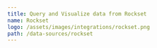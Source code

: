 ```yaml
---
title: Query and Visualize data from Rockset
name: Rockset
logo: /assets/images/integrations/rockset.png
path: /data-sources/rockset
---
```

